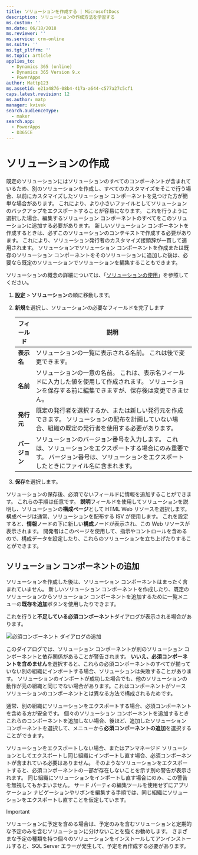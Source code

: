 ```yaml
---
title: ソリューションを作成する | MicrosoftDocs
description: ソリューションの作成方法を学習する
ms.custom: ''
ms.date: 06/18/2018
ms.reviewer: ''
ms.service: crm-online
ms.suite: ''
ms.tgt_pltfrm: ''
ms.topic: article
applies_to:
  - Dynamics 365 (online)
  - Dynamics 365 Version 9.x
  - PowerApps
author: Mattp123
ms.assetid: e21a4876-08b4-417a-a644-c577a27c5cf1
caps.latest.revision: 12
ms.author: matp
manager: kvivek
search.audienceType:
  - maker
search.app:
  - PowerApps
  - D365CE
---
```

# <a name="create-a-solution"></a>ソリューションの作成

既定のソリューションにはソリューションのすべてのコンポーネントが含まれているため、別のソリューションを作成し、すべてのカスタマイズをそこで行う場合、以前にカスタマイズしたソリューション コンポーネントを見つけた方が簡単な場合があります。 これにより、より小さいファイルとしてソリューションのバックアップをエクスポートすることが容易になります。 これを行うように選択した場合、編集するソリューション コンポーネントのすべてをこのソリューションに追加する必要があります。 新しいソリューション コンポーネントを作成するときは、必ずこのソリューションのコンテキストで作成する必要があります。 これにより、ソリューション発行者のカスタマイズ接頭辞が一貫して適用されます。 ソリューションでソリューション コンポーネントを作成または既存のソリューション コンポーネントをそのソリューションに追加した後は、必要なら既定のソリューションでソリューションを編集することもできます。  
  
 ソリューションの概念の詳細については、「[ソリューションの使用](solutions-overview.md)」を参照してください。  
  
1.  **[設定](../model-driven-apps/advanced-navigation.md#settings)** > **ソリューション**の順に移動します。 
  
2.  **新規**を選択し、ソリューションの必要なフィールドを完了します  
  
    |フィールド|説明|  
    |-----------|-----------------|  
    |**表示名**|ソリューションの一覧に表示される名前。 これは後で変更できます。|  
    |**名前**|ソリューションの一意の名前。 これは、表示名フィールドに入力した値を使用して作成されます。 ソリューションを保存する前に編集できますが、保存後は変更できません。|  
    |**発行元**|既定の発行者を選択するか、または新しい発行元を作成できます。 ソリューションの配布を計画していない場合、組織の既定の発行者を使用する必要があります。|  
    |**バージョン**|ソリューションのバージョン番号を入力します。 これは、ソリューションをエクスポートする場合にのみ重要です。 バージョン番号は、ソリューションをエクスポートしたときにファイル名に含まれます。|  
  
3.  **保存**を選択します。  
  
 ソリューションの保存後、必須でないフィールドに情報を追加することができます。 これらの手順は任意です。 **説明**フィールドを使用してソリューションを説明し、ソリューションの**構成ページ**として HTML Web リソースを選択します。 構成ページは通常、ソリューションを配布する ISV が使用します。 これを設定すると、**情報**ノードの下に新しい**構成**ノードが表示され、この Web リソースが表示されます。 開発者はこのページを使用して、指示やコントロールを含めるので、構成データを設定したり、これらのソリューションを立ち上げたりすることができます。  
  
<a name="BKMK_AddSolutionComponents"></a>   

## <a name="add-solution-components"></a>ソリューション コンポーネントの追加  
 ソリューションを作成した後は、ソリューション コンポーネントはまったく含まれていません。 新しいソリューション コンポーネントを作成したり、既定のソリューションからソリューション コンポーネントを追加するために一覧メニューの**既存を追加**ボタンを使用したりできます。  
  
 これを行うと**不足している必須コンポーネント**ダイアログが表示される場合があります。  
   
 ![必須コンポーネント ダイアログの追加](media/crm-itpro-cust-addrequiredcomponents.PNG "必須コンポーネント ダイアログの追加")  
  
 このダイアログでは、ソリューション コンポーネントが別のソリューション コンポーネントと依存関係があることが警告されます。 **いいえ、必須コンポーネントを含めません**を選択すると、これらの必須コンポーネントのすべてが揃っていない別の組織にインポートする場合、ソリューションは失敗することがあります。 ソリューションのインポートが成功した場合でも、他のソリューションの動作が元の組織と同じでない場合があります。これはコンポーネントがソース ソリューションのコンポーネントとは異なる方法で構成されるためです。  
  
 通常、別の組織にソリューションをエクスポートする場合、必須コンポーネントを含める方が安全です。 個々のソリューション コンポーネントを追加するときこれらのコンポーネントを追加しない場合、後ほど、追加したソリューション コンポーネントを選択して、メニューから**必須コンポーネントの追加**を選択することができます。  
  
 ソリューションをエクスポートしない場合、またはアンマネージド ソリューションとしてエクスポートし同じ組織にインポートし直す場合、必須コンポーネントが含まれている必要はありません。 そのようなソリューションをエクスポートすると、必須コンポーネントの一部が存在しないことを示す別の警告が表示されます。 同じ組織にソリューションをインポートし直す場合にのみ、この警告を無視してもかまいません。 サード パーティの編集ツールを使用せずにアプリケーション ナビゲーションやリボンを編集する手順では、同じ組織にソリューションをエクスポートし直すことを仮定しています。  

> [!IMPORTANT]
>  ソリューションに予定を含める場合は、予定のみを含むソリューションと定期的な予定のみを含むソリューションに分けないことを強くお勧めします。 さまざまな予定の種類を持つ個々のソリューションをインストールしてアンインストールすると、SQL Server エラーが発生して、予定を再作成する必要があります。 
